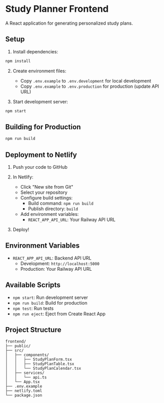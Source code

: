 # Study Planner Frontend

A React application for generating personalized study plans.

## Setup

1. Install dependencies:
```bash
npm install
```

2. Create environment files:
   - Copy `.env.example` to `.env.development` for local development
   - Copy `.env.example` to `.env.production` for production (update API URL)

3. Start development server:
```bash
npm start
```

## Building for Production

```bash
npm run build
```

## Deployment to Netlify

1. Push your code to GitHub

2. In Netlify:
   - Click "New site from Git"
   - Select your repository
   - Configure build settings:
     - Build command: `npm run build`
     - Publish directory: `build`
   - Add environment variables:
     - `REACT_APP_API_URL`: Your Railway API URL

3. Deploy!

## Environment Variables

- `REACT_APP_API_URL`: Backend API URL
  - Development: `http://localhost:5000`
  - Production: Your Railway API URL

## Available Scripts

- `npm start`: Run development server
- `npm run build`: Build for production
- `npm test`: Run tests
- `npm run eject`: Eject from Create React App

## Project Structure

```
frontend/
├── public/
├── src/
│   ├── components/
│   │   ├── StudyPlanForm.tsx
│   │   ├── StudyPlanTable.tsx
│   │   └── StudyPlanCalendar.tsx
│   ├── services/
│   │   └── api.ts
│   └── App.tsx
├── .env.example
├── netlify.toml
└── package.json
``` 